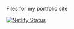 Files for my portfolio site

[![Netlify Status](https://api.netlify.com/api/v1/badges/fc92047a-3a46-46cb-9ddb-08be354c7989/deploy-status)](https://app.netlify.com/sites/okay-head/deploys)